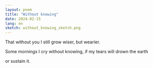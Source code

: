 ```yaml
---
layout: poem
title: "Without knowing"
date: 2024-02-15
lang: en
sketch: without_knowing_sketch.png
---
```


That without you I still
grow wiser, but wearier.

Some mornings I cry without
knowing, if my tears will drown the earth

or sustain it.